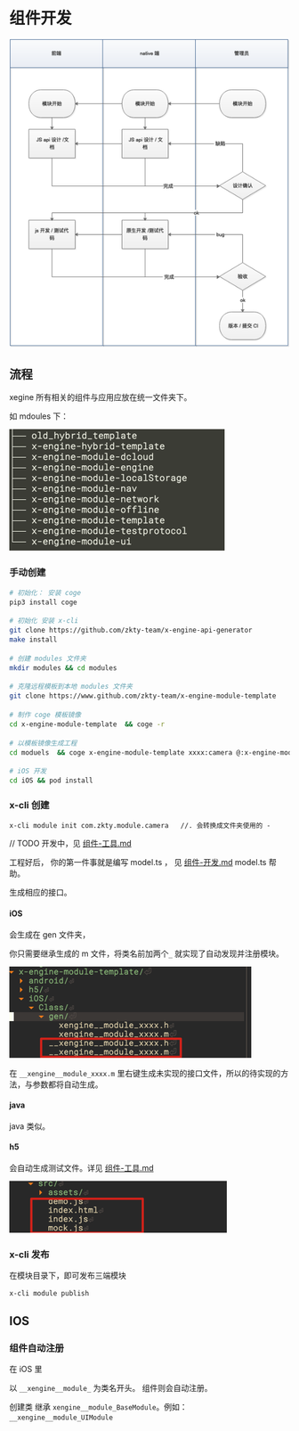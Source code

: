 # 组件开发



![image-20200831115529166](assets/image-20200831115529166.png)





## 流程

xegine 所有相关的组件与应用应放在统一文件夹下。

如 mdoules 下：

![image-20200813135912005](assets/image-20200813135912005.png)



### 手动创建

```bash
# 初始化： 安装 coge
pip3 install coge

# 初始化 安装 x-cli 
git clone https://github.com/zkty-team/x-engine-api-generator
make install

# 创建 modules 文件夹
mkdir modules && cd modules 

# 克隆远程模板到本地 modules 文件夹
git clone https://www.github.com/zkty-team/x-engine-module-template

# 制作 coge 模板镜像
cd x-engine-module-template  && coge -r 

# 以模板镜像生成工程
cd moduels  && coge x-engine-module-template xxxx:camera @:x-engine-module-camera -w

# iOS 开发
cd iOS && pod install

```



### x-cli 创建

```
x-cli module init com.zkty.module.camera   //. 会转换成文件夹使用的 - 
```

// TODO 开发中，见 [组件-工具.md](组件-工具.md) 

 

工程好后， 你的第一件事就是编写 model.ts ， 见  [组件-开发.md](组件-开发.md)  model.ts 帮助。

生成相应的接口。

#### iOS

 会生成在 gen 文件夹， 

你只需要继承生成的 m 文件，将类名前加两个`_` 就实现了自动发现并注册模块。

![image-20200925140226373](assets/image-20200925140226373.png)



在 `__xengine__module_xxxx.m` 里右键生成未实现的接口文件，所以的待实现的方法，与参数都将自动生成。



#### java

java 类似。



#### h5

会自动生成测试文件。详见  [组件-工具.md](组件-工具.md) 

![image-20200925140423583](assets/image-20200925140423583.png)

### x-cli 发布

在模块目录下，即可发布三端模块

```
x-cli module publish
```





## IOS

### 组件自动注册

在 iOS 里

以 `__xengine__module_` 为类名开头。 组件则会自动注册。

创建类 继承 `xengine__module_BaseModule`。例如：`__xengine__module_UIModule`

 
